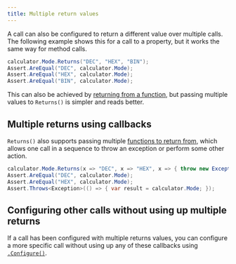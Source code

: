 ```yaml
---
title: Multiple return values
---
```


<!--
```requiredcode
public interface ICalculator {
    int Add(int a, int b);
    string Mode { get; set; }
}
ICalculator calculator;
[SetUp] public void SetUp() { calculator = Substitute.For<ICalculator>(); }
```
-->

A call can also be configured to return a different value over multiple calls. The following example shows this for a call to a property, but it works the same way for method calls.

```csharp
calculator.Mode.Returns("DEC", "HEX", "BIN");
Assert.AreEqual("DEC", calculator.Mode);
Assert.AreEqual("HEX", calculator.Mode);
Assert.AreEqual("BIN", calculator.Mode);
```

This can also be achieved by [returning from a function](/help/return-from-function), but passing multiple values to `Returns()` is simpler and reads better.

## Multiple returns using callbacks

`Returns()` also supports passing multiple [functions to return from](/help/return-from-function), which allows one call in a sequence to throw an exception or perform some other action.

```csharp
calculator.Mode.Returns(x => "DEC", x => "HEX", x => { throw new Exception(); });
Assert.AreEqual("DEC", calculator.Mode);
Assert.AreEqual("HEX", calculator.Mode);
Assert.Throws<Exception>(() => { var result = calculator.Mode; });
```

## Configuring other calls without using up multiple returns

If a call has been configured with multiple returns values, you can configure a more specific call without using up any of these callbacks using [`.Configure()`](/help/configure/).